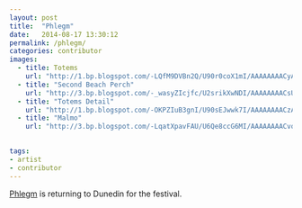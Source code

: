 ```yaml
---
layout: post
title:  "Phlegm"
date:   2014-08-17 13:30:12
permalink: /phlegm/
categories: contributor
images: 
  - title: Totems
    url: "http://1.bp.blogspot.com/-LQfM9DVBn2Q/U90r0coX1mI/AAAAAAAACyA/2UFaZKOKbnA/s1600/18+copy.jpg"
  - title: "Second Beach Perch"
    url: "http://3.bp.blogspot.com/-_wasyZIcjfc/U2srikXwNDI/AAAAAAAACsU/ZFMOCb5fWKc/s1600/P1010694.JPG"
  - title: "Totems Detail"
    url: "http://1.bp.blogspot.com/-OKPZIuB3gnI/U90sEJwwk7I/AAAAAAAACzA/gFs40QtO88k/s1600/8+copy.jpg"
  - title: "Malmo"
    url: "http://3.bp.blogspot.com/-LqatXpavFAU/U6Qe8ccG6MI/AAAAAAAACvo/theFH_0v87Y/s1600/0.JPG"
  

tags:
- artist
- contributor
---
```


[Phlegm](http://www.phlegmcomics.com) is returning to Dunedin for the festival.

